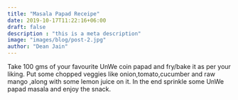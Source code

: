 ```yaml
---
title: "Masala Papad Receipe"
date: 2019-10-17T11:22:16+06:00
draft: false
description : "this is a meta description"
image: "images/blog/post-2.jpg"
author: "Dean Jain"
---
```


Take 100 gms of your favourite UnWe coin papad and fry/bake it as per your liking.
Put some chopped veggies like onion,tomato,cucumber and raw mango ,along with some
lemon juice on it.
In the end sprinkle some UnWe papad masala and enjoy the snack.